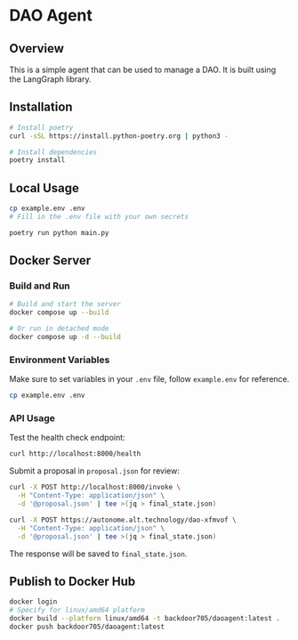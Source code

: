 # DAO Agent

## Overview

This is a simple agent that can be used to manage a DAO. It is built using the LangGraph library.

## Installation

```bash
# Install poetry
curl -sSL https://install.python-poetry.org | python3 -

# Install dependencies
poetry install
```

## Local Usage

```bash
cp example.env .env
# Fill in the .env file with your own secrets

poetry run python main.py
```

## Docker Server

### Build and Run

```bash
# Build and start the server
docker compose up --build

# Or run in detached mode
docker compose up -d --build
```

### Environment Variables

Make sure to set variables in your `.env` file, follow `example.env` for reference.

```bash
cp example.env .env
```

### API Usage

Test the health check endpoint:
```bash
curl http://localhost:8000/health
```

Submit a proposal in `proposal.json` for review:
```bash
curl -X POST http://localhost:8000/invoke \
  -H "Content-Type: application/json" \
  -d '@proposal.json' | tee >(jq > final_state.json)
```

```bash
curl -X POST https://autonome.alt.technology/dao-xfmvof \
  -H "Content-Type: application/json" \
  -d '@proposal.json' | tee >(jq > final_state.json)
```

The response will be saved to `final_state.json`.

## Publish to Docker Hub

```bash
docker login
# Specify for linux/amd64 platform
docker build --platform linux/amd64 -t backdoor705/daoagent:latest .
docker push backdoor705/daoagent:latest
```